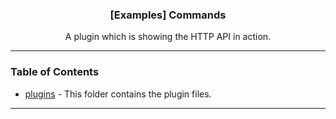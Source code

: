   <h3 align="center">[Examples] Commands</h3>

  <p align="center">
    A plugin which is showing the HTTP API in action.
    <br/>
  </p>
</p>

---

### Table of Contents

- [plugins](./plugins) - This folder contains the plugin files.

---
